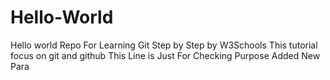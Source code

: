 # Hello-World
Hello world Repo For Learning Git
Step by Step by W3Schools
This tutorial focus on git and github
This Line is Just For Checking Purpose
Added New Para
